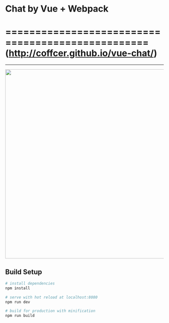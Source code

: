 # Chat by Vue + Webpack
==================================================
(http://coffcer.github.io/vue-chat/)
==================================================
-----------------------
<img width="600" src="https://github.com/Coffcer/vue-chat/blob/master/intro.jpg">

## Build Setup

``` bash
# install dependencies
npm install

# serve with hot reload at localhost:8080
npm run dev

# build for production with minification
npm run build
```
